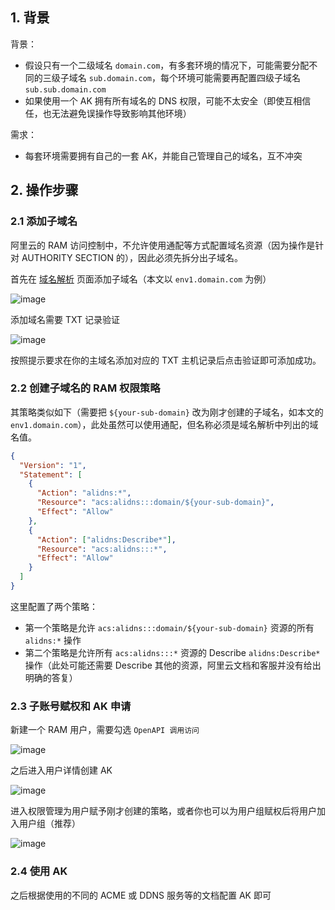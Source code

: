 ## 1. 背景

背景：

- 假设只有一个二级域名 `domain.com`，有多套环境的情况下，可能需要分配不同的三级子域名 `sub.domain.com`，每个环境可能需要再配置四级子域名 `sub.sub.domain.com`
- 如果使用一个 AK 拥有所有域名的 DNS 权限，可能不太安全（即使互相信任，也无法避免误操作导致影响其他环境）

需求：

- 每套环境需要拥有自己的一套 AK，并能自己管理自己的域名，互不冲突

## 2. 操作步骤

### 2.1 添加子域名

阿里云的 RAM 访问控制中，不允许使用通配等方式配置域名资源（因为操作是针对 AUTHORITY SECTION 的），因此必须先拆分出子域名。

首先在 [域名解析](https://dns.console.aliyun.com/) 页面添加子域名（本文以 `env1.domain.com` 为例）

![image](https://img2023.cnblogs.com/blog/2038910/202305/2038910-20230525094954695-265454889.png)

添加域名需要 TXT 记录验证

![image](https://img2023.cnblogs.com/blog/2038910/202305/2038910-20230525095051168-579963715.png)

按照提示要求在你的主域名添加对应的 TXT 主机记录后点击验证即可添加成功。

### 2.2 创建子域名的 RAM 权限策略

其策略类似如下（需要把 `${your-sub-domain}` 改为刚才创建的子域名，如本文的 `env1.domain.com`），此处虽然可以使用通配，但名称必须是域名解析中列出的域名值。

```json
{
  "Version": "1",
  "Statement": [
    {
      "Action": "alidns:*",
      "Resource": "acs:alidns:::domain/${your-sub-domain}",
      "Effect": "Allow"
    },
    {
      "Action": ["alidns:Describe*"],
      "Resource": "acs:alidns:::*",
      "Effect": "Allow"
    }
  ]
}
```

这里配置了两个策略：

- 第一个策略是允许 `acs:alidns:::domain/${your-sub-domain}` 资源的所有 `alidns:*` 操作
- 第二个策略是允许所有 `acs:alidns:::*` 资源的 Describe `alidns:Describe*` 操作（此处可能还需要 Describe 其他的资源，阿里云文档和客服并没有给出明确的答复）

### 2.3 子账号赋权和 AK 申请

新建一个 RAM 用户，需要勾选 `OpenAPI 调用访问`

![image](https://img2023.cnblogs.com/blog/2038910/202305/2038910-20230525103254130-608849459.png)

之后进入用户详情创建 AK

![image](https://img2023.cnblogs.com/blog/2038910/202305/2038910-20230525103411240-349407655.png)

进入权限管理为用户赋予刚才创建的策略，或者你也可以为用户组赋权后将用户加入用户组（推荐）

![image](https://img2023.cnblogs.com/blog/2038910/202305/2038910-20230525104202528-918302234.png)

### 2.4 使用 AK

之后根据使用的不同的 ACME 或 DDNS 服务等的文档配置 AK 即可
